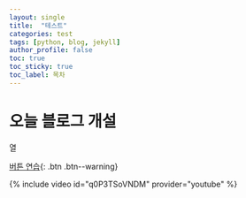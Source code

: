 ```yaml
---
layout: single
title:  "테스트"
categories: test
tags: [python, blog, jekyll]
author_profile: false
toc: true
toc_sticky: true
toc_label: 목차
---
```


# 오늘 블로그 개설

열

[버튼 연습](https://google.com){: .btn .btn--warning}

{% include video id="q0P3TSoVNDM" provider="youtube" %}